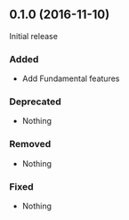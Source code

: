 ## 0.1.0 (2016-11-10)

Initial release

### Added

- Add Fundamental features

### Deprecated

- Nothing

### Removed

- Nothing

### Fixed

- Nothing
